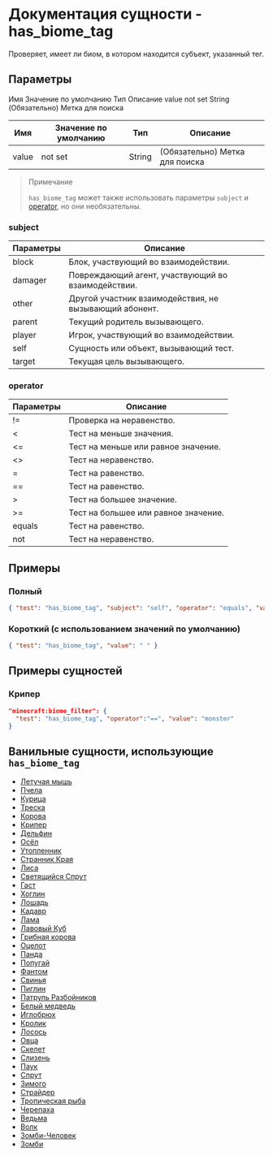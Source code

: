 # Документация сущности - has_biome_tag

Проверяет, имеет ли биом, в котором находится субъект, указанный тег.

## Параметры

Имя Значение по умолчанию Тип Описание
value not set String (Обязательно) Метка для поиска

| Имя   | Значение по умолчанию | Тип    | Описание                       |
|-------|-----------------------|--------|--------------------------------|
| value | not set               | String | (Обязательно) Метка для поиска |

> Примечание
> 
> `has_biome_tag` может также использовать параметры `subject` и [operator](../../../../Others/Operators.md), но они необязательны.

### subject

| Параметры | Описание                                               |
|-----------|--------------------------------------------------------|
| block     | Блок, участвующий во взаимодействии.                   |
| damager   | Повреждающий агент, участвующий во взаимодействии.     |
| other     | Другой участник взаимодействия, не вызывающий абонент. |
| parent    | Текущий родитель вызывающего.                          |
| player    | Игрок, участвующий во взаимодействии.                  |
| self      | Сущность или объект, вызывающий тест.                  |
| target    | Текущая цель вызывающего.                              |

### operator

| Параметры | Описание                             |
|-----------|--------------------------------------|
| !=        | Проверка на неравенство.             |
| <         | Тест на меньше значения.             |
| <=        | Тест на меньше или равное значение.  |
| <>        | Тест на неравенство.                 |
| =         | Тест на равенство.                   |
| ==        | Тест на равенство.                   |
| \>         | Тест на большее значение.            |
| >=        | Тест на большее или равное значение. |
| equals    | Тест на равенство.                   |
| not       | Тест на неравенство.                 |

## Примеры

### Полный

``` json
{ "test": "has_biome_tag", "subject": "self", "operator": "equals", "value": " " }
```

### Короткий (с использованием значений по умолчанию)

``` json
{ "test": "has_biome_tag", "value": " " }
```

## Примеры сущностей

### Крипер

``` json
"minecraft:biome_filter": {
  "test": "has_biome_tag", "operator":"==", "value": "monster"
}
```

## Ванильные сущности, использующие `has_biome_tag`

+ [Летучая мышь](../../../../Others/Entities/bat.md)
+ [Пчела](../../../../Others/Entities/bee.md)
+ [Курица](../../../../Others/Entities/chicken.md)
+ [Треска](../../../../Others/Spawn_Rules/cod.md)
+ [Корова](../../../../Others/Entities/cow.md)
+ [Крипер](../../../../Others/Entities/creeper.md)
+ [Дельфин](../../../../Others/Entities/dolphin.md)
+ [Осёл](../../../../Others/Entities/donkey.md)
+ [Утопленник](../../../../Others/Entities/drowned.md)
+ [Странник Края](../../../../Others/Entities/enderman.md)
+ [Лиса](../../../../Others/Entities/fox.md)
+ [Светящийся Спрут](../../../../Others/Entities/glow_squid.md)
+ [Гаст](../../../../Others/Entities/ghast.md)
+ [Хоглин](../../../../Others/Entities/hoglin.md)
+ [Лошадь](../../../../Others/Entities/horse.md)
+ [Кадавр](../../../../Others/Entities/husk.md)
+ [Лама](../../../../Others/Entities/llama.md)
+ [Лавовый Куб](../../../../Others/Entities/magma_cube.md)
+ [Грибная корова](../../../../Others/Entities/mooshroom.md)
+ [Оцелот](../../../../Others/Entities/ocelot.md)
+ [Панда](../../../../Others/Entities/panda.md)
+ [Попугай](../../../../Others/Entities/parrot.md)
+ [Фантом](../../../../Others/Entities/phantom.md)
+ [Свинья](../../../../Others/Entities/pig.md)
+ [Пиглин](../../../../Others/Entities/piglin.md)
+ [Патруль Разбойников](../../../../Others/Spawn_Rules/pillager_patrol.md)
+ [Белый медведь](../../../../Others/Entities/polar_bear.md)
+ [Иглобрюх](../../../../Others/Entities/pufferfish.md)
+ [Кролик](../../../../Others/Entities/rabbit.md)
+ [Лосось](../../../../Others/Entities/salmon.md)
+ [Овца](../../../../Others/Entities/sheep.md)
+ [Скелет](../../../../Others/Entities/skeleton.md)
+ [Слизень](../../../../Others/Entities/slime.md)
+ [Паук](../../../../Others/Entities/spider.md)
+ [Спрут](../../../../Others/Entities/squid.md)
+ [Зимого](../../../../Others/Entities/stray.md)
+ [Страйдер](../../../../Others/Entities/strider.md)
+ [Тропическая рыба](../../../../Others/Entities/tropicalfish.md)
+ [Черепаха](../../../../Others/Entities/turtle.md)
+ [Ведьма](../../../../Others/Entities/witch.md)
+ [Волк](../../../../Others/Entities/wolf.md)
+ [Зомби-Человек](../../../../Others/Entities/zombie_pigman.md)
+ [Зомби](../../../../Others/Entities/zombie.md)
